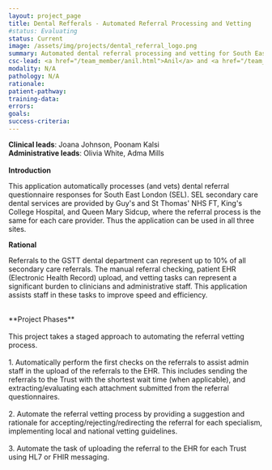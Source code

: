```yaml
---
layout: project_page
title: Dental Refferals - Automated Referral Processing and Vetting
#status: Evaluating
status: Current
image: /assets/img/projects/dental_referral_logo.png
summary: Automated dental referral processing and vetting for South East London secondary dental care
csc-lead: <a href="/team_member/anil.html">Anil</a> and <a href="/team_member/elise.html">Elise</a>
modality: N/A
pathology: N/A
rationale: 
patient-pathway: 
training-data:  
errors: 
goals:  
success-criteria:  
---
```



<b>Clinical leads</b>: Joana Johnson, Poonam Kalsi
<br>
<b>Administrative leads</b>: Olivia White, Adma Mills
<br>
<br> **Introduction**

This application automatically processes (and vets) dental referral questionnaire responses for South East London (SEL). SEL secondary care dental services are provided by Guy's and St Thomas' NHS FT, King's College Hospital, and Queen Mary Sidcup, where the referral process is the same for each care provider. Thus the application can be used in all three sites. 

**Rational**

Referrals to the GSTT dental department can represent up to 10% of all secondary care referrals. The manual referral checking, patient EHR (Electronic Health Record) upload, and vetting tasks can represent a significant burden to clinicians and administrative staff. This application assists staff in these tasks to improve speed and efficiency.


<br>
**Project Phases** <br><br>
This project takes a staged approach to automating the referral vetting process. <br><br> 1. Automatically perform the first checks on the referrals to assist admin staff in the upload of the referrals to the EHR. This includes sending the referrals to the Trust with the shortest wait time (when applicable), and extracting/evaluating each attachment submitted from the referral questionnaires. <br><br> 2. Automate the referral vetting process by providing a suggestion and rationale for accepting/rejecting/redirecting the referral for each specialism, implementing local and national vetting guidelines. <br><br>3. Automate the task of uploading the referral to the EHR for each Trust using HL7 or FHIR messaging.<br>
<br>

<br><br>
